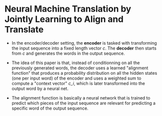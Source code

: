 # Neural Machine Translation by Jointly Learning to Align and Translate

* In the encoder/decoder setting, the **encoder** is tasked with transforming the input sequence into a fixed length vector *c*.
 The **decoder** then starts from *c* and generates the words in the output sequence.

* The idea of this paper is that, instead of conditionning on all the previously generated words, the decoder uses a learned "alignment function" that produces a probability distribution on all the hidden states (one per input word) of the encoder and uses a weighted sum to compute a "context vector" *c_i*, which is later transformed into the output word by a neural net.

* The alignment function is basically a neural network that is trained to predict which pieces of the input sequence are relevant for predicting a specific word of the output sequence.
